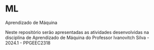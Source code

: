 # ML
Aprendizado de Máquina

Neste repositório serão apresentadas as atividades desenvolvidas na disciplina de Aprendizado de Máquina do Professor Ivanovitch Silva - 2024.1 - PPGEEC2318
